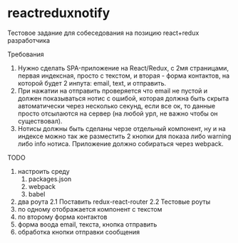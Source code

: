 # reactreduxnotify

Тестовое задание для собеседования на позицию react+redux разработчика

Требования 
1. Нужно сделать SPA-приложение на React/Redux, с 2мя страницами, первая индексная, просто с текстом, и вторая - форма контактов, на которой будет 2 инпута: email, text, и отправить. 
2. При нажатии на отправить проверяется что email не пустой и должен показываться нотис с ошибой, которая должна быть скрыта автоматически через несколько секунд, если все ок, то данные просто отсылаются на сервер (на любой урл, не важно чтобы он существовал). 
3. Нотисы должны быть сделаны черзе отдельный компонент, ну и на индексе можно так же разместить 2 кнопки для показа либо warning либо info нотиса. 
Приложение должно собираться через webpack.


TODO
1. настроить среду
	1. packages.json
	2. webpack
	3. babel
2. два роута
	2.1 Поставить redux-react-router
	2.2 Тестовые роуты
3. по одному отображается компонент с текстом
4. по второму форма контактов
5. форма воода email, текста, кнопка отправить
6. обработка кнопки отправки сообщения